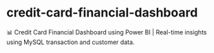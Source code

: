 # credit-card-financial-dashboard
📊 Credit Card Financial Dashboard using Power BI | Real-time insights using MySQL transaction and customer data.
